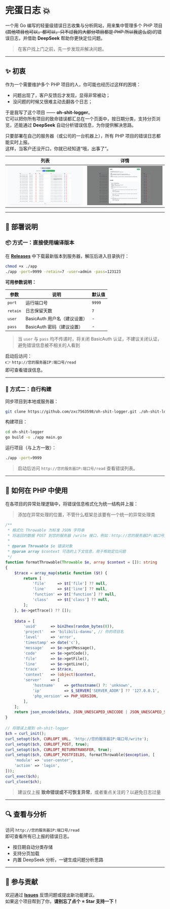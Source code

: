 # 完蛋日志 💥

一个用 Go 编写的轻量级错误日志收集与分析网站，用来集中管理多个 PHP 项目~~(其他项目也可以，都可以，只不过我的大部分项目都是 PHP 所以我这么说)~~的错误日志，并借助 **DeepSeek** 帮助你更快定位问题。

> 在客户找上门之前，先一步发现并解决问题。

---

## ✨ 初衷

作为一个需要维护多个 PHP 项目的人，你可能也经历过这样的困境：

- 问题出现了，客户反馈后才发现，显得非常被动；
- 没问题的时候又很难主动去翻各个日志；

于是我写了这个项目 —— **oh-shit-logger**。  
它可以把你所有项目的致命错误都汇总在一个页面中，按日期分类，支持分页浏览，还能通过 **DeepSeek** 自动分析错误信息，为你提供解决思路。

只要部署在自己的服务器（或公司的一台机器上），所有 PHP 项目的错误日志都能实时上报。  
这样，当客户还没开口，你就已经知道“哦，出事了”。

| 列表                                                                                          | 详情                                                                                        |
| --------------------------------------------------------------------------------------------- | ------------------------------------------------------------------------------------------- |
| ​<img src="https://raw.githubusercontent.com/zxc7563598/oh-shit-logger/main/demo/0001.png"> ​ | ​<img src="https://raw.githubusercontent.com/zxc7563598/oh-shit-logger/main/demo/0002.png"> |

---

## 🚀 部署说明

### 📦 方式一：直接使用编译版本

在 **[Releases](https://github.com/zxc7563598/oh-shit-logger/releases)** 中下载最新版本到服务器，解压后进入目录执行：

```bash
chmod +x ./app
./app -port=9999 -retain=7 -user=admin -pass=123123
```

**可用参数说明：**

| 参数       | 说明                         | 默认值   |
| ---------- | ---------------------------- | -------- |
| ​`port`​   | 运行端口号                   | ​`9999`​ |
| ​`retain`​ | 日志保留天数                 | ​`7`​    |
| ​`user`​   | BasicAuth 用户名（建议设置） | -        |
| ​`pass`​   | BasicAuth 密码（建议设置）   | -        |

> 当 `user` 与 `pass` 均不传递时，将关闭 BasicAuth 认证，不建议关闭认证，避免错误信息被不相关的人看到

启动后访问：  
👉 `http://您的服务器IP:端口号/read`  
即可查看错误信息。

---

### 🧰 方式二：自行构建

同步项目到本地或服务器：

```bash
git clone https://github.com/zxc7563598/oh-shit-logger.git ./oh-shit-logger
```

构建项目：

```bash
cd oh-shit-logger
go build -o ./app main.go
```

运行项目（与上方一致）：

```bash
./app -port=9999
```

> 启动后访问 `http://您的服务器IP:端口号/read` 查看错误列表。

---

## 🐘 如何在 PHP 中使用

在各项目的异常处理逻辑中，将错误信息格式化为统一结构并上报：

> 添加在异常处理的位置，不管什么框架总该要有一个统一的异常处理类

```php
/**
 * 格式化 Throwable 为标准 JSON 字符串
 * 将返回的数据 POST 到您的服务器 /write 接口，例如：http://您的服务器IP:端口号/write
 *
 * @param Throwable $e 错误对象
 * @param array $context 可选的上下文信息，用于帮助定位问题
 */
function formatThrowable(Throwable $e, array $context = []): string
{
    $trace = array_map(static function ($t) {
        return [
            'file'     => $t['file'] ?? null,
            'line'     => $t['line'] ?? null,
            'function' => $t['function'] ?? null,
            'class'    => $t['class'] ?? null,
        ];
    }, $e->getTrace() ?? []);

    $data = [
        'uuid'      => bin2hex(random_bytes(8)),
        'project'   => 'bilibili-danmu', // 你的项目名
        'level'     => 'error',
        'timestamp' => date('c'),
        'message'   => $e->getMessage(),
        'code'      => $e->getCode(),
        'file'      => $e->getFile(),
        'line'      => $e->getLine(),
        'trace'     => $trace,
        'context'   => (object)$context,
        'server'    => [
            'hostname'    => gethostname() ?: 'unknown',
            'ip'          => $_SERVER['SERVER_ADDR'] ?? '127.0.0.1',
            'php_version' => PHP_VERSION,
        ],
    ];
    return json_encode($data, JSON_UNESCAPED_UNICODE | JSON_UNESCAPED_SLASHES);
}

// 将错误上报到 oh-shit-logger
$ch = curl_init();
curl_setopt($ch, CURLOPT_URL, 'http://您的服务器IP:端口号/write');
curl_setopt($ch, CURLOPT_POST, true);
curl_setopt($ch, CURLOPT_RETURNTRANSFER, true);
curl_setopt($ch, CURLOPT_POSTFIELDS, formatThrowable($exception, [
    'module' => 'user-center',
    'action' => 'login',
]));
curl_exec($ch);
curl_close($ch);
```

> 建议仅上报 **致命错误或不可恢复异常**，或者重点关注的？以避免日志过量

---

## 🔍 查看与分析

访问 `http://您的服务器IP:端口号/read`  
即可查看所有已上报的错误日志。

- 按日期自动分类存储
- 支持分页加载
- 内置 DeepSeek 分析，一键生成问题分析思路

---

## 🤝 参与贡献

欢迎通过 **[Issues](https://github.com/zxc7563598/oh-shit-logger/issues)** 反馈问题或提出新功能建议。  
如果这个项目帮到了你，**请别忘了点个 ⭐️ Star 支持一下！**

